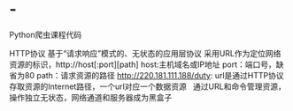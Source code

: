 # -
Python爬虫课程代码

HTTP协议
基于“请求响应”模式的、无状态的应用层协议
采用URL作为定位网络资源的标识，http://host[:port][path]
                                 host:主机域名或IP地址
                                 port：端口号，缺省为80
                                 path：请求资源的路径
http://220.181.111.188/duty:  url是通过HTTP协议存取资源的Internet路径，一个url对应一个数据资源   
通过URL和命令管理资源，操作独立无状态，网络通道和服务器成为黑盒子
